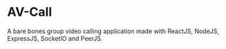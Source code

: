 # AV-Call
A bare bones group video calling application made with ReactJS, NodeJS, ExpressJS, SocketIO and PeerJS.

